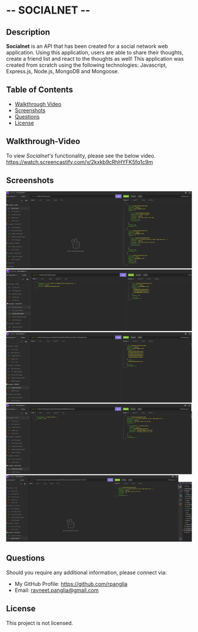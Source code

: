 # -- SOCIALNET --

## Description

**Socialnet** is an API that has been created for a social network web application. Using this application, users are able to share their thoughts, create a friend list and react to the thoughts as well! This application was created from scratch using the following technologies: Javascript, Express.js, Node.js, MongoDB and Mongoose.

## Table of Contents
- [Walkthrough Video](#walkthrough-video)
- [Screenshots](#screenshots)
- [Questions](#questions)
- [License](#license)

## Walkthrough-Video
To view *Socialnet's* functionality, please see the below video.
https://watch.screencastify.com/v/2kxkb9cRhHYFK5fq1c9m

## Screenshots
![testingallusers](/assets/testingallusers.jpg)
![createnewthought](/assets/createnewthought.jpg)
![createfriend](/assets/createfriend.jpg)
![createreaction](/assets/createreaction.jpg)
![deletereaction](/assets/deletereaction.jpg)


## Questions
Should you require any additional information, please connect via:
* My GitHub Profile: https://github.com/rpanglia
* Email: ravneet.panglia@gmail.com

## License
This project is not licensed.
